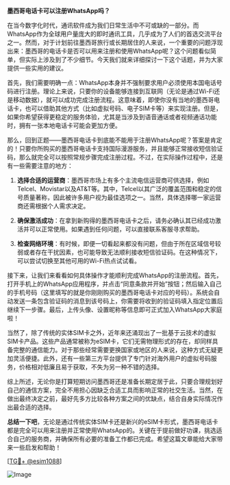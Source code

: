 **墨西哥电话卡可以注册WhatsApp吗？**

在当今数字化时代，通讯软件成为我们日常生活中不可或缺的一部分。而WhatsApp作为全球用户量庞大的即时通讯工具，几乎成为了人们的首选交流平台之一。然而，对于计划前往墨西哥旅行或长期居住的人来说，一个重要的问题浮现出来：墨西哥的电话卡是否可以用来注册和使用WhatsApp呢？这个问题看似简单，但实际上涉及到了不少细节。今天我们就来详细探讨一下这个话题，并为大家提供一些实用的建议。

首先，我们需要明确一点：WhatsApp本身并不强制要求用户必须使用本国电话号码进行注册。理论上来说，只要你的设备能够连接到互联网（无论是通过Wi-Fi还是移动数据），就可以成功完成注册流程。这意味着，即使你没有当地的墨西哥电话卡，也可以借助其他方式（比如虚拟号码、电子SIM卡等）来实现注册。但是，如果你希望获得更稳定的服务体验，尤其是当涉及到语音通话或者视频通话功能时，拥有一张本地电话卡可能会更加方便。

那么，回到正题——墨西哥电话卡到底能不能用于注册WhatsApp呢？答案是肯定的！只要你所购买的墨西哥电话卡支持国际漫游服务，并且能够正常接收短信验证码，那么就完全可以按照常规步骤完成注册过程。不过，在实际操作过程中，还是有一些需要注意的地方：

1. **选择合适的运营商**：墨西哥市场上有多个主流电信运营商可供选择，例如Telcel、Movistar以及AT&T等。其中，Telcel以其广泛的覆盖范围和稳定的信号质量著称，因此被许多用户视为最佳选项之一。当然，具体选择哪一家运营商还需根据个人需求决定。
   
2. **确保激活成功**：在拿到新购得的墨西哥电话卡之后，请务必确认其已经成功激活并可以正常使用。如果遇到任何问题，可以直接联系客服寻求帮助。

3. **检查网络环境**：有时候，即便一切看起来都没有问题，但由于所在区域信号较弱或者存在干扰因素，也可能导致无法顺利接收短信验证码。在这种情况下，可以尝试切换至其他可用的Wi-Fi热点试试看。

接下来，让我们来看看如何具体操作才能顺利完成WhatsApp的注册流程。首先，打开手机上的WhatsApp应用程序，并点击“同意条款并开始”按钮；然后输入自己的手机号码（这里填写的就是你刚刚购买的墨西哥电话卡对应的号码）。系统会自动发送一条包含验证码的消息到该号码上，你需要将收到的验证码填入指定位置后继续下一步骤。最后，上传头像、设置昵称等信息即可正式加入WhatsApp大家庭啦！

当然了，除了传统的实体SIM卡之外，近年来还涌现出了一批基于云技术的虚拟SIM卡产品。这些产品通常被称为eSIM卡，它们无需物理形式的存在，却同样具备完整的通信能力。对于那些经常需要更换国家或地区的人来说，这种方式无疑更加灵活便捷。此外，还有一些第三方平台提供了专门针对海外用户的虚拟号码服务，价格相对低廉且易于获取，不失为另一种不错的选择。

综上所述，无论你是打算短期访问墨西哥还是准备长期定居于此，只要合理规划好自己的通信方案，完全不用担心因缺乏合适工具而影响正常的社交生活。当然，在做出最终决定之前，最好先多方比较各种方案之间的优缺点，结合自身实际情况作出最合适的选择。

**总结一下吧**，无论是通过传统实体SIM卡还是新兴的eSIM卡形式，墨西哥电话卡都是完全可以用来注册并正常使用WhatsApp的。关键在于提前做好功课，挑选适合自己的服务商，并确保所有必要的准备工作都已完成。希望这篇文章能给大家带来一些启发和帮助！

[[TG💪+ @esim1088](https://t.me/s/esim1088)]

![Image](https://i.postimg.cc/4NQfJmqS/Snipaste-2025-05-13-00-14-12.png)